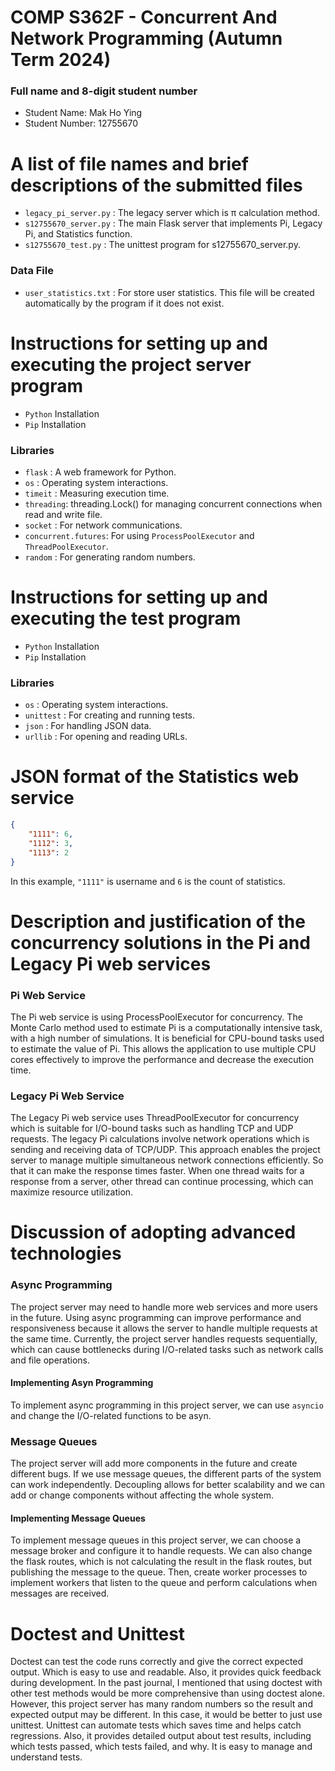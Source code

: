 # COMP S362F - Concurrent And Network Programming (Autumn Term 2024)
### Full name and 8-digit student number
- Student Name: Mak Ho Ying
- Student Number: 12755670

# A list of file names and brief descriptions of the submitted files
- `legacy_pi_server.py` : The legacy server which is π calculation method.
- `s12755670_server.py` : The main Flask server that implements Pi, Legacy Pi, and Statistics function.
- `s12755670_test.py` : The unittest program for s12755670_server.py.
### Data File
- `user_statistics.txt` : For store user statistics. This file will be created automatically by the program if it does not exist.

# Instructions for setting up and executing the project server program
- `Python` Installation
- `Pip` Installation
### Libraries
- `flask` : A web framework for Python.
- `os` : Operating system interactions.
- `timeit` : Measuring execution time.
- `threading`: threading.Lock() for managing concurrent connections when read and write file.
- `socket` : For network communications.
- `concurrent.futures`: For using `ProcessPoolExecutor` and `ThreadPoolExecutor`.
- `random` : For generating random numbers.

# Instructions for setting up and executing the test program
- `Python` Installation
- `Pip` Installation
### Libraries
- `os` : Operating system interactions.
- `unittest` : For creating and running tests.
- `json` : For handling JSON data.
- `urllib` : For opening and reading URLs.

# JSON format of the Statistics web service
```json
{
    "1111": 6,
    "1112": 3,
    "1113": 2
}
```
In this example, `"1111"` is username and `6` is the count of statistics.

# Description and justification of the concurrency solutions in the Pi and Legacy Pi web services
### Pi Web Service
The Pi web service is using ProcessPoolExecutor for concurrency. The Monte Carlo method used to estimate Pi is a computationally intensive task, with a high number of simulations. It is beneficial for CPU-bound tasks used to estimate the value of Pi. This allows the application to use multiple CPU cores effectively to improve the performance and decrease the execution time.
### Legacy Pi Web Service
The Legacy Pi web service uses ThreadPoolExecutor for concurrency which is suitable for I/O-bound tasks such as handling TCP and UDP requests. The legacy Pi calculations involve network operations which is sending and receiving data of TCP/UDP. This approach enables the project server to manage multiple simultaneous network connections efficiently. So that it can make the response times faster. When one thread waits for a response from a server, other thread can continue processing, which can maximize resource utilization.

# Discussion of adopting advanced technologies
### Async Programming
The project server may need to handle more web services and more users in the future. Using async programming can improve performance and responsiveness because it allows the server to handle multiple requests at the same time. Currently, the project server handles requests sequentially, which can cause bottlenecks during I/O-related tasks such as network calls and file operations.
#### Implementing Asyn Programming
To implement async programming in this project server, we can use `asyncio` and change the I/O-related functions to be asyn.
### Message Queues
The project server will add more components in the future and create different bugs. If we use message queues, the different parts of the system can work independently. Decoupling allows for better scalability and we can add or change components without affecting the whole system.
#### Implementing Message Queues
To implement message queues in this project server, we can choose a message broker and configure it to handle requests. We can also change the flask routes, which is not calculating the result in the flask routes, but publishing the message to the queue. Then, create worker processes to implement workers that listen to the queue and perform calculations when messages are received.

# Doctest and Unittest
Doctest can test the code runs correctly and give the correct expected output. Which is easy to use and readable. Also, it provides quick feedback during development.
In the past journal, I mentioned that using doctest with other test methods would be more comprehensive than using doctest alone. However, this project server has many random numbers so the result and expected output may be different. In this case, it would be better to just use unittest. Unittest can automate tests which saves time and helps catch regressions. Also, it provides detailed output about test results, including which tests passed, which tests failed, and why. It is easy to manage and understand tests.
 
